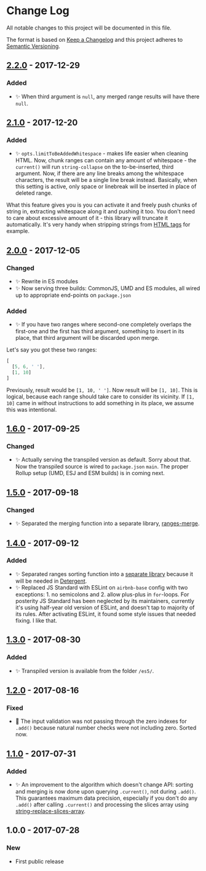 # Change Log
All notable changes to this project will be documented in this file.

The format is based on [Keep a Changelog](http://keepachangelog.com/)
and this project adheres to [Semantic Versioning](http://semver.org/).

## [2.2.0] - 2017-12-29
### Added
- ✨ When third argument is `null`, any merged range results will have there `null`.

## [2.1.0] - 2017-12-20
### Added
- ✨ `opts.limitToBeAddedWhitespace` - makes life easier when cleaning HTML. Now, chunk ranges can contain any amount of whitespace - the `current()` will run `string-collapse` on the to-be-inserted, third argument. Now, if there are any line breaks among the whitespace characters, the result will be a single line break instead. Basically, when this setting is active, only space or linebreak will be inserted in place of deleted range.

What this feature gives you is you can activate it and freely push chunks of string in, extracting whitespace along it and pushing it too. You don't need to care about excessive amount of it - this library will truncate it automatically. It's very handy when stripping strings from [HTML tags](https://github.com/codsen/string-strip-html) for example.

## [2.0.0] - 2017-12-05
### Changed
- ✨ Rewrite in ES modules
- ✨ Now serving three builds: CommonJS, UMD and ES modules, all wired up to appropriate end-points on `package.json`

### Added
- ✨ If you have two ranges where second-one completely overlaps the first-one and the first has third argument, something to insert in its place, that third argument will be discarded upon merge.

Let's say you got these two ranges:

```js
[
  [5, 6, ' '],
  [1, 10]
]
```

Previously, result would be `[1, 10, ' ']`. Now result will be `[1, 10]`. This is logical, because each range should take care to consider its vicinity. If `[1, 10]` came in without instructions to add something in its place, we assume this was intentional.

## [1.6.0] - 2017-09-25
### Changed
- ✨ Actually serving the transpiled version as default. Sorry about that. Now the transpiled source is wired to `package.json` `main`. The proper Rollup setup (UMD, ESJ and ESM builds) is in coming next.

## [1.5.0] - 2017-09-18
### Changed
- ✨ Separated the merging function into a separate library, [ranges-merge](https://github.com/codsen/ranges-merge).

## [1.4.0] - 2017-09-12
### Added
- ✨ Separated ranges sorting function into a [separate library](https://github.com/codsen/ranges-sort) because it will be needed in [Detergent](https://github.com/codsen/detergent).
- ✨ Replaced JS Standard with ESLint on `airbnb-base` config with two exceptions: 1. no semicolons and 2. allow plus-plus in `for`-loops. For posterity JS Standard has been neglected by its maintainers, currently it's using half-year old version of ESLint, and doesn't tap to majority of its rules. After activating ESLint, it found some style issues that needed fixing. I like that.

## [1.3.0] - 2017-08-30
### Added
- ✨ Transpiled version is available from the folder `/es5/`.

## [1.2.0] - 2017-08-16
### Fixed
- 🔧 The input validation was not passing through the zero indexes for `.add()` because natural number checks were not including zero. Sorted now.

## [1.1.0] - 2017-07-31
### Added
- ✨ An improvement to the algorithm which doesn't change API: sorting and merging is now done upon querying `.current()`, not during `.add()`. This guarantees maximum data precision, especially if you don't do any `.add()` after calling `.current()` and processing the slices array using [string-replace-slices-array](https://github.com/codsen/string-replace-slices-array).

## 1.0.0 - 2017-07-28
### New
- First public release

[2.2.0]: https://github.com/codsen/string-slices-array-push/compare/v2.1.0...v2.2.0
[2.1.0]: https://github.com/codsen/string-slices-array-push/compare/v2.0.0...v2.1.0
[2.0.0]: https://github.com/codsen/string-slices-array-push/compare/v1.6.0...v2.0.0
[1.6.0]: https://github.com/codsen/string-slices-array-push/compare/v1.5.0...v1.6.0
[1.5.0]: https://github.com/codsen/string-slices-array-push/compare/v1.4.0...v1.5.0
[1.4.0]: https://github.com/codsen/string-slices-array-push/compare/v1.3.0...v1.4.0
[1.3.0]: https://github.com/codsen/string-slices-array-push/compare/v1.2.0...v1.3.0
[1.2.0]: https://github.com/codsen/string-slices-array-push/compare/v1.1.0...v1.2.0
[1.1.0]: https://github.com/codsen/string-slices-array-push/compare/v1.0.0...v1.1.0
